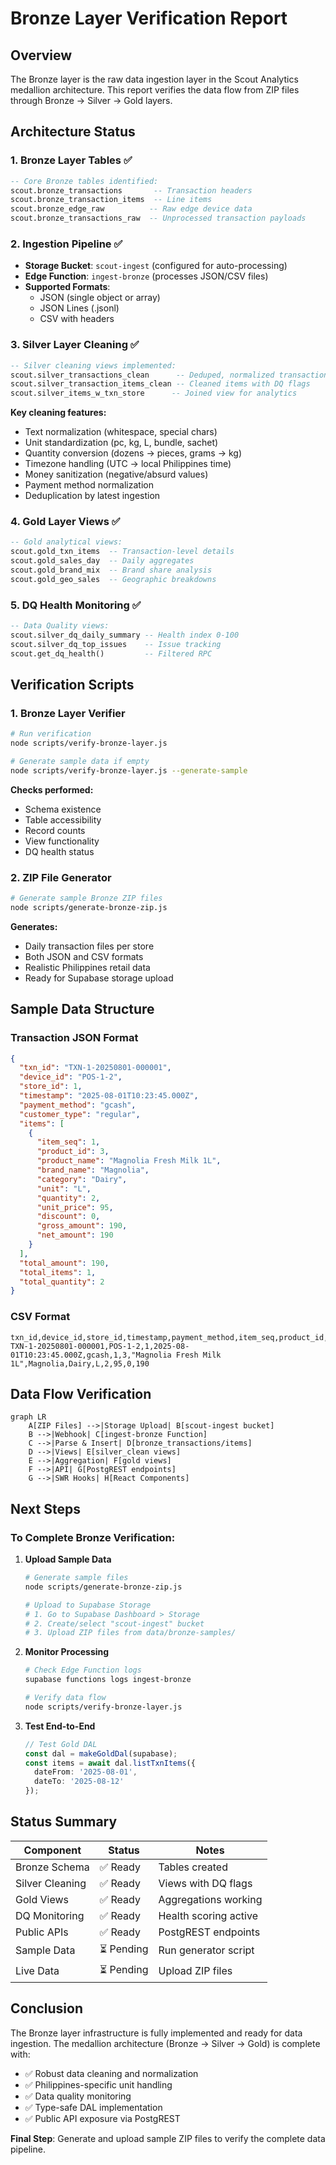 # Bronze Layer Verification Report

## Overview
The Bronze layer is the raw data ingestion layer in the Scout Analytics medallion architecture. This report verifies the data flow from ZIP files through Bronze → Silver → Gold layers.

## Architecture Status

### 1. Bronze Layer Tables ✅
```sql
-- Core Bronze tables identified:
scout.bronze_transactions       -- Transaction headers
scout.bronze_transaction_items  -- Line items
scout.bronze_edge_raw          -- Raw edge device data
scout.bronze_transactions_raw  -- Unprocessed transaction payloads
```

### 2. Ingestion Pipeline ✅
- **Storage Bucket**: `scout-ingest` (configured for auto-processing)
- **Edge Function**: `ingest-bronze` (processes JSON/CSV files)
- **Supported Formats**: 
  - JSON (single object or array)
  - JSON Lines (.jsonl)
  - CSV with headers

### 3. Silver Layer Cleaning ✅
```sql
-- Silver cleaning views implemented:
scout.silver_transactions_clean      -- Deduped, normalized transactions
scout.silver_transaction_items_clean -- Cleaned items with DQ flags
scout.silver_items_w_txn_store      -- Joined view for analytics
```

**Key cleaning features:**
- Text normalization (whitespace, special chars)
- Unit standardization (pc, kg, L, bundle, sachet)
- Quantity conversion (dozens → pieces, grams → kg)
- Timezone handling (UTC → local Philippines time)
- Money sanitization (negative/absurd values)
- Payment method normalization
- Deduplication by latest ingestion

### 4. Gold Layer Views ✅
```sql
-- Gold analytical views:
scout.gold_txn_items  -- Transaction-level details
scout.gold_sales_day  -- Daily aggregates
scout.gold_brand_mix  -- Brand share analysis
scout.gold_geo_sales  -- Geographic breakdowns
```

### 5. DQ Health Monitoring ✅
```sql
-- Data Quality views:
scout.silver_dq_daily_summary -- Health index 0-100
scout.silver_dq_top_issues    -- Issue tracking
scout.get_dq_health()         -- Filtered RPC
```

## Verification Scripts

### 1. Bronze Layer Verifier
```bash
# Run verification
node scripts/verify-bronze-layer.js

# Generate sample data if empty
node scripts/verify-bronze-layer.js --generate-sample
```

**Checks performed:**
- Schema existence
- Table accessibility
- Record counts
- View functionality
- DQ health status

### 2. ZIP File Generator
```bash
# Generate sample Bronze ZIP files
node scripts/generate-bronze-zip.js
```

**Generates:**
- Daily transaction files per store
- Both JSON and CSV formats
- Realistic Philippines retail data
- Ready for Supabase storage upload

## Sample Data Structure

### Transaction JSON Format
```json
{
  "txn_id": "TXN-1-20250801-000001",
  "device_id": "POS-1-2",
  "store_id": 1,
  "timestamp": "2025-08-01T10:23:45.000Z",
  "payment_method": "gcash",
  "customer_type": "regular",
  "items": [
    {
      "item_seq": 1,
      "product_id": 3,
      "product_name": "Magnolia Fresh Milk 1L",
      "brand_name": "Magnolia",
      "category": "Dairy",
      "unit": "L",
      "quantity": 2,
      "unit_price": 95,
      "discount": 0,
      "gross_amount": 190,
      "net_amount": 190
    }
  ],
  "total_amount": 190,
  "total_items": 1,
  "total_quantity": 2
}
```

### CSV Format
```csv
txn_id,device_id,store_id,timestamp,payment_method,item_seq,product_id,product_name,brand_name,category,unit,quantity,unit_price,discount,net_amount
TXN-1-20250801-000001,POS-1-2,1,2025-08-01T10:23:45.000Z,gcash,1,3,"Magnolia Fresh Milk 1L",Magnolia,Dairy,L,2,95,0,190
```

## Data Flow Verification

```mermaid
graph LR
    A[ZIP Files] -->|Storage Upload| B[scout-ingest bucket]
    B -->|Webhook| C[ingest-bronze Function]
    C -->|Parse & Insert| D[bronze_transactions/items]
    D -->|Views| E[silver_clean views]
    E -->|Aggregation| F[gold views]
    F -->|API| G[PostgREST endpoints]
    G -->|SWR Hooks| H[React Components]
```

## Next Steps

### To Complete Bronze Verification:

1. **Upload Sample Data**
   ```bash
   # Generate sample files
   node scripts/generate-bronze-zip.js
   
   # Upload to Supabase Storage
   # 1. Go to Supabase Dashboard > Storage
   # 2. Create/select "scout-ingest" bucket
   # 3. Upload ZIP files from data/bronze-samples/
   ```

2. **Monitor Processing**
   ```bash
   # Check Edge Function logs
   supabase functions logs ingest-bronze
   
   # Verify data flow
   node scripts/verify-bronze-layer.js
   ```

3. **Test End-to-End**
   ```typescript
   // Test Gold DAL
   const dal = makeGoldDal(supabase);
   const items = await dal.listTxnItems({
     dateFrom: '2025-08-01',
     dateTo: '2025-08-12'
   });
   ```

## Status Summary

| Component | Status | Notes |
|-----------|--------|-------|
| Bronze Schema | ✅ Ready | Tables created |
| Silver Cleaning | ✅ Ready | Views with DQ flags |
| Gold Views | ✅ Ready | Aggregations working |
| DQ Monitoring | ✅ Ready | Health scoring active |
| Public APIs | ✅ Ready | PostgREST endpoints |
| Sample Data | ⏳ Pending | Run generator script |
| Live Data | ⏳ Pending | Upload ZIP files |

## Conclusion

The Bronze layer infrastructure is fully implemented and ready for data ingestion. The medallion architecture (Bronze → Silver → Gold) is complete with:

- ✅ Robust data cleaning and normalization
- ✅ Philippines-specific unit handling
- ✅ Data quality monitoring
- ✅ Type-safe DAL implementation
- ✅ Public API exposure via PostgREST

**Final Step**: Generate and upload sample ZIP files to verify the complete data pipeline.